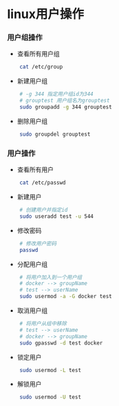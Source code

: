 # linux用户操作

### 用户组操作

- 查看所有用户组

```bash
    cat /etc/group
```

- 新建用户组

```bash
    # -g 344 指定用户组id为344
    # grouptest 用户组名为grouptest
    sudo groupadd -g 344 grouptest
```

- 删除用户组

```bash
    sudo groupdel grouptest
```


### 用户操作

- 查看所有用户

```bash
    cat /etc/passwd
```

- 新建用户

```bash
    # 创建用户并指定id
    sudo useradd test -u 544
```

- 修改密码

```bash
    # 修改用户密码
    passwd
```

- 分配用户组

```bash
    # 将用户加入到一个用户组
    # docker --> groupName 
    # test --> userName
    sudo usermod -a -G docker test
```

- 取消用户组

```bash
    # 将用户从组中移除
    # test --> userName
    # docker --> groupName
    sudo gpasswd -d test docker
```

- 锁定用户

```bash
    sudo usermod -L test
```

- 解锁用户

```bash
    sudo usermod -U test
```